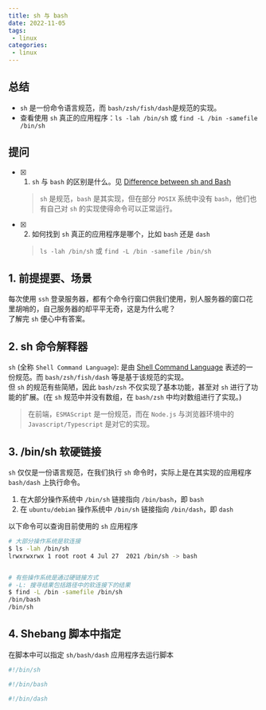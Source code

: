 ```yaml
---
title: sh 与 bash
date: 2022-11-05
tags:
 - linux
categories: 
 - linux
---
```



## 总结
-  `sh` 是一份命令语言规范，而 `bash/zsh/fish/dash`是规范的实现。
-  查看使用 `sh` 真正的应用程序：`ls -lah /bin/sh` 或 `find -L /bin -samefile /bin/sh`





## 提问
- [x] 1. `sh` 与 `bash` 的区别是什么。见 [Difference between sh and Bash](https://stackoverflow.com/questions/5725296/difference-between-sh-and-bash)
    > `sh` 是规范，`bash` 是其实现，但在部分 `POSIX` 系统中没有 `bash`，他们也有自己对 `sh` 的实现使得命令可以正常运行。
- [x] 2. 如何找到 `sh` 真正的应用程序是哪个，比如 `bash` 还是 `dash`
    > `ls -lah /bin/sh` 或 `find -L /bin -samefile /bin/sh`






## 1. 前提提要、场景
每次使用 `ssh` 登录服务器，都有个命令行窗口供我们使用，别人服务器的窗口花里胡哨的，自己服务器的却平平无奇，这是为什么呢？          
了解完 `sh` 便心中有答案。



## 2. sh 命令解释器
`sh` (全称 `Shell Command Language`): 是由 [Shell Command Language](https://pubs.opengroup.org/onlinepubs/009695399/utilities/xcu_chap02.html) 表述的一份规范。而 `bash/zsh/fish/dash` 等是基于该规范的实现。      
但 `sh` 的规范有些简陋，因此 `bash/zsh` 不仅实现了基本功能，甚至对 `sh` 进行了功能的扩展。(在 `sh` 规范中并没有数组，在 `bash/zsh` 中均对数组进行了实现。)

> 在前端，`ESMAScript` 是一份规范，而在 `Node.js` 与浏览器环境中的 `Javascript/Typescript` 是对它的实现。




## 3. /bin/sh 软硬链接 
`sh` 仅仅是一份语言规范，在我们执行 `sh` 命令时，实际上是在其实现的应用程序 `bash/dash` 上执行命令。
1. 在大部分操作系统中 `/bin/sh` 链接指向 `/bin/bash`，即 `bash`
2. 在 `ubuntu/debian` 操作系统中 `/bin/sh` 链接指向 `/bin/dash`，即 `dash`

以下命令可以查询目前使用的 `sh` 应用程序
```sh
# 大部分操作系统是软连接
$ ls -lah /bin/sh
lrwxrwxrwx 1 root root 4 Jul 27  2021 /bin/sh -> bash


# 有些操作系统是通过硬链接方式
# -L: 搜寻结果包括路径中的软连接下的结果
$ find -L /bin -samefile /bin/sh
/bin/bash
/bin/sh
```




## 4. Shebang 脚本中指定
在脚本中可以指定 `sh/bash/dash` 应用程序去运行脚本

```sh
#!/bin/sh

#!/bin/bash

#!/bin/dash
```
